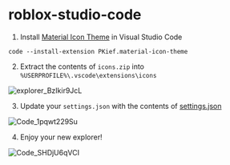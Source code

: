 # roblox-studio-code

1) Install [Material Icon Theme](https://marketplace.visualstudio.com/items?itemName=PKief.material-icon-theme) in Visual Studio Code
```{r, engine='bash', count_lines}
code --install-extension PKief.material-icon-theme
```

2) Extract the contents of `icons.zip` into `%USERPROFILE%\.vscode\extensions\icons`

![explorer_BzIkir9JcL](https://user-images.githubusercontent.com/27824159/179255361-d6aa6b08-39eb-4d22-b0ce-1ccafb797379.png)

3) Update your `settings.json` with the contents of [settings.json](settings.json)

![Code_1pqwt229Su](https://user-images.githubusercontent.com/27824159/179254625-87cb0320-8425-41a0-bead-4e3ee6a03500.png)

4) Enjoy your new explorer!

![Code_SHDjU6qVCI](https://user-images.githubusercontent.com/27824159/179258146-6e29eb40-b034-45d8-b330-6ef735c22799.png)
